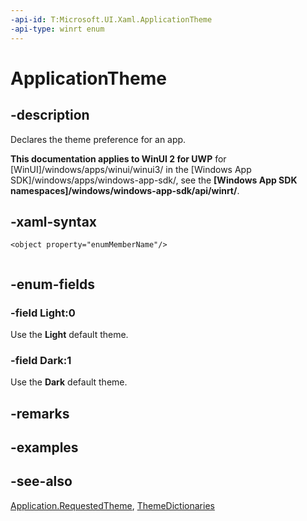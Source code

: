```yaml
---
-api-id: T:Microsoft.UI.Xaml.ApplicationTheme
-api-type: winrt enum
---
```


<!-- Enumeration syntax
public enum Windows.UI.Xaml.ApplicationTheme : int
-->

# ApplicationTheme

## -description
Declares the theme preference for an app.

**This documentation applies to WinUI 2 for UWP** for [WinUI]/windows/apps/winui/winui3/ in the [Windows App SDK]/windows/apps/windows-app-sdk/, see the **[Windows App SDK namespaces]/windows/windows-app-sdk/api/winrt/**.

## -xaml-syntax
```xaml
<object property="enumMemberName"/> 
 
```


## -enum-fields
### -field Light:0
Use the **Light** default theme.

### -field Dark:1
Use the **Dark** default theme.


## -remarks

## -examples

## -see-also
[Application.RequestedTheme](application_requestedtheme.md), [ThemeDictionaries](resourcedictionary_themedictionaries.md)
